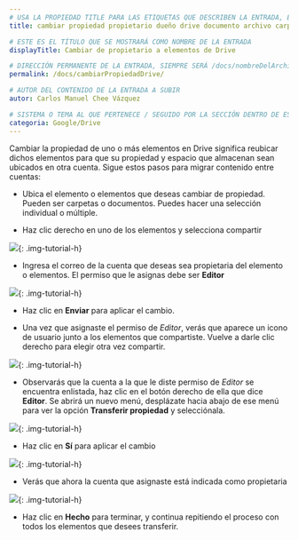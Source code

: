 ```yaml
---
# USA LA PROPIEDAD TITLE PARA LAS ETIQUETAS QUE DESCRIBEN LA ENTRADA, ÉSTAS SERÁ USADO EN LA BÚSQUEDA
title: cambiar propiedad propietario dueño drive documento archivo carpeta elemento elementos contenido

# ESTE ES EL TÍTULO QUE SE MOSTRARÁ COMO NOMBRE DE LA ENTRADA
displayTitle: Cambiar de propietario a elementos de Drive

# DIRECCIÓN PERMANENTE DE LA ENTRADA, SIEMPRE SERÁ /docs/nombreDelArchivo/
permalink: /docs/cambiarPropiedadDrive/

# AUTOR DEL CONTENIDO DE LA ENTRADA A SUBIR
autor: Carlos Manuel Chee Vázquez

# SISTEMA O TEMA AL QUE PERTENECE / SEGUIDO POR LA SECCIÓN DENTRO DE ESE SISTEMA O TEMA
categoria: Google/Drive
---
```


Cambiar la propiedad de uno o más elementos en Drive significa reubicar dichos elementos para que su propiedad y espacio que almacenan sean ubicados en otra cuenta. Sigue estos pasos para migrar contenido entre cuentas:

- Ubica el elemento o elementos que deseas cambiar de propiedad. Pueden ser carpetas o documentos. Puedes hacer una selección individual o múltiple.

- Haz clic derecho en uno de los elementos y selecciona compartir

![](/assets/img/docs/google/workspace-drive-propietario-01.png){: .img-tutorial-h}

- Ingresa el correo de la cuenta que deseas sea propietaria del elemento o elementos. El permiso que le asignas debe ser **Editor**

![](/assets/img/docs/google/workspace-drive-propietario-02.png){: .img-tutorial-h}

- Haz clic en **Enviar** para aplicar el cambio.

- Una vez que asignaste el permiso de *Editor*, verás que aparece un icono de usuario junto a los elementos que compartiste. Vuelve a darle clic derecho para elegir otra vez compartir.

![](/assets/img/docs/google/workspace-drive-propietario-03.png){: .img-tutorial-h}

- Observarás que la cuenta a la que le diste permiso de *Editor* se encuentra enlistada, haz clic en el botón derecho de ella que dice **Editor**. Se abrirá un nuevo menú, desplázate hacia abajo de ese menú para ver la opción **Transferir propiedad** y selecciónala.

![](/assets/img/docs/google/workspace-drive-propietario-04.png){: .img-tutorial-h}

- Haz clic en **Sí** para aplicar el cambio

![](/assets/img/docs/google/workspace-drive-propietario-05.png){: .img-tutorial-h}

- Verás que ahora la cuenta que asignaste está indicada como propietaria

![](/assets/img/docs/google/workspace-drive-propietario-06.png){: .img-tutorial-h}

- Haz clic en **Hecho** para terminar, y continua repitiendo el proceso con todos los elementos que desees transferir.